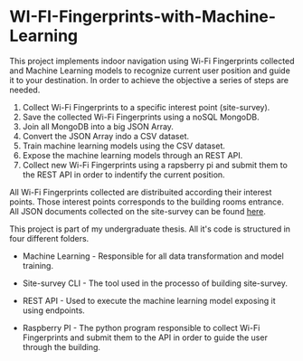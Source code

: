 # WI-FI-Fingerprints-with-Machine-Learning

This project implements indoor navigation using Wi-Fi Fingerprints collected and Machine Learning models to recognize current user position and guide it to your destination. In order to achieve the objective a series of steps are needed.

1. Collect Wi-Fi Fingerprints to a specific interest point (site-survey).
2. Save the collected Wi-Fi Fingerprints using a noSQL MongoDB.
3. Join all MongoDB into a big JSON Array.
4. Convert the JSON Array indo a CSV dataset.
5. Train machine learning models using the CSV dataset.
6. Expose the machine learning models through an REST API.
7. Collect new Wi-Fi Fingerprints using a rapsberry pi and submit them to the REST API in order to indentify the current position.

All Wi-Fi Fingerprints collected are distribuited according their interest points. Those interest points corresponds to the building rooms entrance. All JSON documents collected on the site-survey can be found [here](https://tcc-dataset-wifi-fingerprints.s3.amazonaws.com).

This project is part of my undergraduate thesis. All it's code is structured in four different folders.

* Machine Learning - Responsible for all data transformation and model training.

* Site-survey CLI - The tool used in the processo of building site-survey.

* REST API - Used to execute the machine learning model exposing it using endpoints.

* Raspberry PI - The python program responsible to collect Wi-Fi Fingerprints and submit them to the API in order to guide the user through the building.